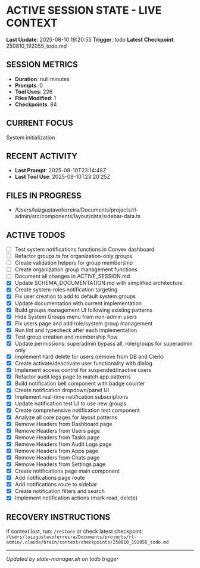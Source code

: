 # ACTIVE SESSION STATE - LIVE CONTEXT
**Last Update**: 2025-08-10 19:20:55
**Trigger**: todo
**Latest Checkpoint**: 250810_192055_todo.md

## SESSION METRICS
- **Duration**: null minutes
- **Prompts**: 0
- **Tool Uses**: 226
- **Files Modified**: 1
- **Checkpoints**: 84

## CURRENT FOCUS
System initialization

## RECENT ACTIVITY
- **Last Prompt**: 2025-08-10T23:14:48Z
- **Last Tool Use**: 2025-08-10T23:20:25Z

## FILES IN PROGRESS
- /Users/luizgustavoferreira/Documents/projects/rl-admin/src/components/layout/data/sidebar-data.ts

## ACTIVE TODOS
- [ ] Test system notifications functions in Convex dashboard
- [ ] Refactor groups.ts for organization-only groups
- [ ] Create validation helpers for group membership
- [ ] Create organization group management functions
- [ ] Document all changes in ACTIVE_SESSION.md
- [x] Update SCHEMA_DOCUMENTATION.md with simplified architecture
- [x] Create system-roles notification targeting
- [x] Fix user creation to add to default system groups
- [x] Update documentation with current implementation
- [x] Build groups management UI following existing patterns
- [x] Hide System Groups menu from non-admin users
- [x] Fix users page and add role/system group management
- [x] Run lint and typecheck after each implementation
- [x] Test group creation and membership flow
- [x] Update permissions: superadmin bypass all, role/groups for superadmin only
- [x] Implement hard delete for users (remove from DB and Clerk)
- [x] Create activate/deactivate user functionality with dialog
- [x] Implement access control for suspended/inactive users
- [x] Refactor audit logs page to match app patterns
- [x] Build notification bell component with badge counter
- [x] Create notification dropdown/panel UI
- [x] Implement real-time notification subscriptions
- [x] Update notification test UI to use new groups
- [x] Create comprehensive notification test component
- [x] Analyze all core pages for layout patterns
- [x] Remove Headers from Dashboard page
- [x] Remove Headers from Users page
- [x] Remove Headers from Tasks page
- [x] Remove Headers from Audit Logs page
- [x] Remove Headers from Apps page
- [x] Remove Headers from Chats page
- [x] Remove Headers from Settings page
- [x] Create notifications page main component
- [x] Add notifications page route
- [x] Add notifications route to sidebar
- [x] Create notification filters and search
- [x] Implement notification actions (mark read, delete)

## RECOVERY INSTRUCTIONS
If context lost, run: `/restore` or check latest checkpoint:
`/Users/luizgustavoferreira/Documents/projects/rl-admin/.claude/brain/context/checkpoints/250810_192055_todo.md`

---
*Updated by state-manager.sh on todo trigger*
